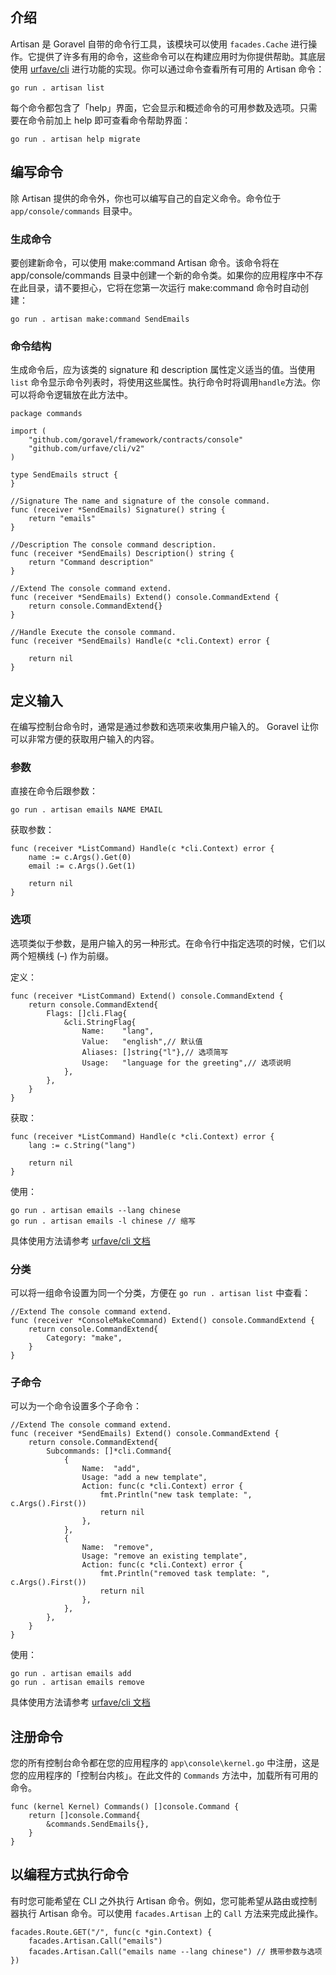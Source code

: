 ## 介绍

Artisan 是 Goravel 自带的命令行工具，该模块可以使用 `facades.Cache` 进行操作。它提供了许多有用的命令，这些命令可以在构建应用时为你提供帮助。其底层使用 [urfave/cli](https://github.com/urfave/cli) 进行功能的实现。你可以通过命令查看所有可用的 Artisan 命令：

```
go run . artisan list
```

每个命令都包含了「help」界面，它会显示和概述命令的可用参数及选项。只需要在命令前加上 help 即可查看命令帮助界面：

```
go run . artisan help migrate
```

## 编写命令

除 Artisan 提供的命令外，你也可以编写自己的自定义命令。命令位于 `app/console/commands` 目录中。

### 生成命令

要创建新命令，可以使用 make:command Artisan 命令。该命令将在 app/console/commands 目录中创建一个新的命令类。如果你的应用程序中不存在此目录，请不要担心，它将在您第一次运行 make:command 命令时自动创建：

```
go run . artisan make:command SendEmails
```

### 命令结构

生成命令后，应为该类的 signature 和 description 属性定义适当的值。当使用 `list` 命令显示命令列表时，将使用这些属性。执行命令时将调用`handle`方法。你可以将命令逻辑放在此方法中。

```
package commands

import (
	"github.com/goravel/framework/contracts/console"
	"github.com/urfave/cli/v2"
)

type SendEmails struct {
}

//Signature The name and signature of the console command.
func (receiver *SendEmails) Signature() string {
	return "emails"
}

//Description The console command description.
func (receiver *SendEmails) Description() string {
	return "Command description"
}

//Extend The console command extend.
func (receiver *SendEmails) Extend() console.CommandExtend {
	return console.CommandExtend{}
}

//Handle Execute the console command.
func (receiver *SendEmails) Handle(c *cli.Context) error {

	return nil
}
```

## 定义输入

在编写控制台命令时，通常是通过参数和选项来收集用户输入的。 Goravel 让你可以非常方便的获取用户输入的内容。

### 参数

直接在命令后跟参数：

```
go run . artisan emails NAME EMAIL
```

获取参数：

```
func (receiver *ListCommand) Handle(c *cli.Context) error {
	name := c.Args().Get(0)
	email := c.Args().Get(1)

	return nil
}
```

### 选项

选项类似于参数，是用户输入的另一种形式。在命令行中指定选项的时候，它们以两个短横线 (–) 作为前缀。

定义：

```
func (receiver *ListCommand) Extend() console.CommandExtend {
	return console.CommandExtend{
		Flags: []cli.Flag{
			&cli.StringFlag{
				Name:    "lang",
				Value:   "english",// 默认值
				Aliases: []string{"l"},// 选项简写
				Usage:   "language for the greeting",// 选项说明
			},
		},
	}
}
```

获取：

```
func (receiver *ListCommand) Handle(c *cli.Context) error {
	lang := c.String("lang")

	return nil
}
```

使用：

```
go run . artisan emails --lang chinese
go run . artisan emails -l chinese // 缩写
```

具体使用方法请参考 [urfave/cli 文档](https://github.com/urfave/cli/blob/master/docs/v2/manual.md#flags)

### 分类

可以将一组命令设置为同一个分类，方便在 `go run . artisan list` 中查看：

```
//Extend The console command extend.
func (receiver *ConsoleMakeCommand) Extend() console.CommandExtend {
	return console.CommandExtend{
		Category: "make",
	}
}
```

### 子命令

可以为一个命令设置多个子命令：

```
//Extend The console command extend.
func (receiver *SendEmails) Extend() console.CommandExtend {
	return console.CommandExtend{
		Subcommands: []*cli.Command{
			{
				Name:  "add",
				Usage: "add a new template",
				Action: func(c *cli.Context) error {
					fmt.Println("new task template: ", c.Args().First())
					return nil
				},
			},
			{
				Name:  "remove",
				Usage: "remove an existing template",
				Action: func(c *cli.Context) error {
					fmt.Println("removed task template: ", c.Args().First())
					return nil
				},
			},
		},
	}
}
```

使用：

```
go run . artisan emails add
go run . artisan emails remove
```

具体使用方法请参考 [urfave/cli 文档](https://github.com/urfave/cli/blob/master/docs/v2/manual.md#subcommands)

## 注册命令

您的所有控制台命令都在您的应用程序的 `app\console\kernel.go` 中注册，这是您的应用程序的「控制台内核」。在此文件的 `Commands` 方法中，加载所有可用的命令。

```
func (kernel Kernel) Commands() []console.Command {
	return []console.Command{
		&commands.SendEmails{},
	}
}
```

## 以编程方式执行命令

有时您可能希望在 CLI 之外执行 Artisan 命令。例如，您可能希望从路由或控制器执行 Artisan 命令。可以使用 `facades.Artisan` 上的 `Call` 方法来完成此操作。

```
facades.Route.GET("/", func(c *gin.Context) {
	facades.Artisan.Call("emails")
	facades.Artisan.Call("emails name --lang chinese") // 携带参数与选项
})
```
